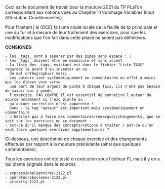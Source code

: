 Ceci est le document de travail pour la mouture 2021 du TP PLaTon correspondant aux notions vues au Chapitre 1 (Nommage Variables Input Affectation Conditionnelles).

Pour l'instant j'ai (OCE) fait une copie locale de la feuille de tp principale et une au fur et à mesure de leur traitement des exercices, pour que les modifications que l'on fait dans cette phase ne soient pas définitives.

**CONSIGNES:**

    - les _tags_ sont à séparer par des pipes sans espace : |
    - les _tags_ doivent être en minuscule et sans accent
    - la liste des _tags_ existant est dans le fichier "Liste_TAGS" regardez le avant d'en inventer un ou 
      de mal orthographier merci
    - Les auteurs sont systématiquement en commentaires en effet à moins que les élèves vous verse
      une part de leur argent de poche à chaque fois, ils n'ont pas besoin de savoir qui à pondu 
      l'exercice. PAR CONTRE il est essentiel de connaître l'auteur du source notamment si l'exo plante ou 
      qu'aucune correction n'est apparente !
      Donc : le tag "auteur" est important mais systématiquement en commentaire
    - n'hésitez pas à faire des commentaires/remarques/changements, que ce soit sur les exercices ou ce document
    - est-ce qu'il manque des concepts/notions à traiter / est-ce qu'on veut faire quelques exercices supplémentaires ?

Ci-dessous, une description de chaque exercice et des changements effectués par rapport à la mouture précédente (ainsi que quelques commentaires).

Tous les exercices ont été testé en exécution sous l'éditeur PL mais il y en a qui plante (signalé dans le source): 

    - expressionaleatoires-2122.pl
    - operateursbooleens-2122.pl
    - priority-2122.pl
